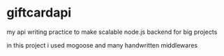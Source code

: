# giftcardapi

my api writing practice to make scalable node.js backend for big projects

in this project i used mogoose and many handwritten middlewares
